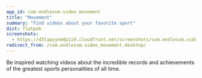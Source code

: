 ```yaml
---
app_id: com.endlessm.video_movement
title: "Movement"
summary: "Find videos about your favorite sport"
dist: flatpak
screenshots:
  - https://d3lapyynmdp1i9.cloudfront.net/screenshots/com.endlessm.video_movement/C/com.endlessm.video_movement-screenshot1.jpg
redirect_from: /com.endlessm.video_movement.desktop/
---
```


<p>Be inspired watching videos about the incredible records and achievements of the greatest sports personalities of all time.</p>